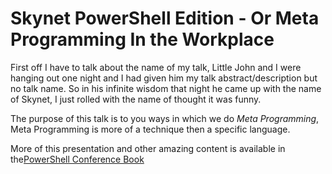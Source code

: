 # Skynet PowerShell Edition - Or Meta Programming In the Workplace

First off I have to talk about the name of my talk, Little John and I were hanging out one night and I had given him my talk abstract/description but no talk name. So in his infinite wisdom that night he came up with the name of Skynet, I just rolled with the name of thought it was funny.

The purpose of this talk is to you ways in which we do _Meta Programming_, Meta Programming is more of a technique then a specific language.

More of this presentation and other amazing content is available in the[PowerShell Conference Book](https://leanpub.com/powershell-conference-book)